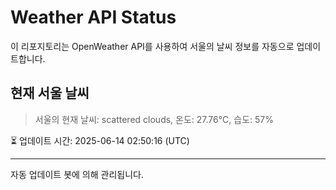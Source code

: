 
# Weather API Status

이 리포지토리는 OpenWeather API를 사용하여 서울의 날씨 정보를 자동으로 업데이트합니다.

## 현재 서울 날씨
> 서울의 현재 날씨: scattered clouds, 온도: 27.76°C, 습도: 57%

⏳ 업데이트 시간: 2025-06-14 02:50:16 (UTC)

---
자동 업데이트 봇에 의해 관리됩니다.
